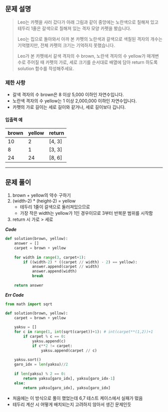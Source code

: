 ## 문제 설명

> Leo는 카펫을 사러 갔다가 아래 그림과 같이 중앙에는 노란색으로 칠해져 있고 테두리 1줄은 갈색으로 칠해져 있는 격자 모양 카펫을 봤습니다.
>
> Leo는 집으로 돌아와서 아까 본 카펫의 노란색과 갈색으로 색칠된 격자의 개수는 기억했지만, 전체 카펫의 크기는 기억하지 못했습니다.
> 
> Leo가 본 카펫에서 갈색 격자의 수 brown, 노란색 격자의 수 yellow가 매개변수로 주어질 때 카펫의 가로, 세로 크기를 순서대로 배열에 담아 return 하도록 solution 함수를 작성해주세요.

### 제한 사항
- 갈색 격자의 수 brown은 8 이상 5,000 이하인 자연수입니다.
- 노란색 격자의 수 yellow는 1 이상 2,000,000 이하인 자연수입니다.
- 카펫의 가로 길이는 세로 길이와 같거나, 세로 길이보다 깁니다.

#### 입출력 예

|brown|yellow|return|
|---|---|---|
|10|2|[4, 3]|
|8|1|[3, 3]|
|24|24|[8, 6]|

---
## 문제 풀이
1. brown + yellow의 약수 구하기
2. (width-2) * (height-2) = yellow
     - 테두리 1줄이 갈색으로 둘러져있으므로
     - 가장 작은 width는 yellow가 1인 경우이므로 3부터 반복문 범위를 시작함
3. return 시 가로 > 세로


***Code***
``` python
def solution(brown, yellow):
    answer = []
    carpet = brown + yellow
    
    for width in range(3, carpet+1):
        if ((width-2) * ((carpet // width) - 2) == yellow):
            answer.append(carpet // width)
            answer.append(width)
            break
    
    return answer
```


***Err Code***
``` python
from math import sqrt

def solution(brown, yellow):
    carpet = brown + yellow
    
    yaksu = []
    for c in range(1, int(sqrt(carpet))+1): # int(carpet**(1,2))+1
        if carpet % c == 0:
            yaksu.append(c)
            if c**2 != carpet:
                yaksu.append(carpet // c)
        
    yaksu.sort()
    garo_idx = len(yaksu)//2
    
    if len(yaksu) % 2 == 0:
        return yaksu[garo_idx], yaksu[garo_idx-1]
    else:
        return yaksu[garo_idx], yaksu[garo_idx]
```
- 처음에는 이 방식으로 풀이 했었는데 6,7 테스트 케이스에서 실패가 떴음
- 테두리 계산 시 어떻게 배치되는지 고려하지 않아서 생긴 문제인듯